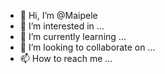- 👋 Hi, I’m @Maipele
- 👀 I’m interested in ...
- 🌱 I’m currently learning ...
- 💞️ I’m looking to collaborate on ...
- 📫 How to reach me ...

<!---
Maipele/Maipele is a ✨ special ✨ repository because its `README.md` (this file) appears on your GitHub profile.
You can click the Preview link to take a look at your changes.
--->
